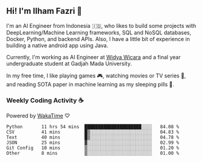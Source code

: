 ## Hi! I'm Ilham Fazri 👋

I'm an AI Engineer from Indonesia 🇮🇩, who likes to build some projects with DeepLearning/Machine Learning frameworks, SQL and NoSQL databases, Docker, Python, and backend APIs. Also, I have a little bit of experience in building a native android app using Java.

Currently, I'm working as AI Engineer at [Widya Wicara](https://widyawicara.com) and a final year undergraduate student at Gadjah Mada University. 

In my free time, I like playing games 🎮, watching movies or TV series 🍿, and reading SOTA paper in machine learning as my sleeping pills 💊. 

### Weekly Coding Activity ☕
Powered by [WakaTime](https://wakatime.com/) ♡
<!--START_SECTION:waka-->

```text
Python       11 hrs 54 mins  █████████████████████░░░░   84.08 %
CSV          41 mins         █▒░░░░░░░░░░░░░░░░░░░░░░░   04.83 %
Text         40 mins         █▒░░░░░░░░░░░░░░░░░░░░░░░   04.78 %
JSON         25 mins         ▓░░░░░░░░░░░░░░░░░░░░░░░░   02.99 %
Git Config   10 mins         ▒░░░░░░░░░░░░░░░░░░░░░░░░   01.20 %
Other        8 mins          ▒░░░░░░░░░░░░░░░░░░░░░░░░   01.00 %
```

<!--END_SECTION:waka-->
